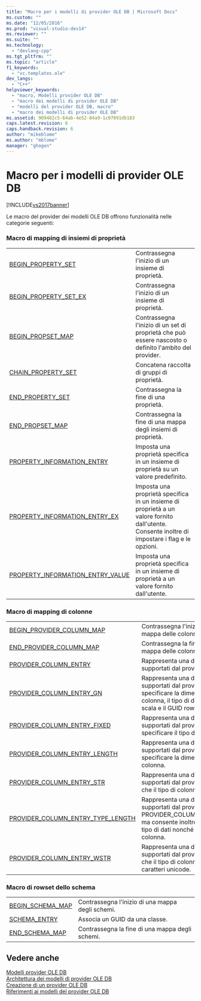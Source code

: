 ```yaml
---
title: "Macro per i modelli di provider OLE DB | Microsoft Docs"
ms.custom: ""
ms.date: "12/05/2016"
ms.prod: "visual-studio-dev14"
ms.reviewer: ""
ms.suite: ""
ms.technology: 
  - "devlang-cpp"
ms.tgt_pltfrm: ""
ms.topic: "article"
f1_keywords: 
  - "vc.templates.ole"
dev_langs: 
  - "C++"
helpviewer_keywords: 
  - "macro, Modelli provider OLE DB"
  - "macro dei modelli di provider OLE DB"
  - "modelli del provider OLE DB, macro"
  - "macro dei modelli di provider OLE DB"
ms.assetid: 909482c5-64ab-4e52-84a9-1c07091db183
caps.latest.revision: 6
caps.handback.revision: 6
author: "mikeblome"
ms.author: "mblome"
manager: "ghogen"
---
```

# Macro per i modelli di provider OLE DB
[!INCLUDE[vs2017banner](../../assembler/inline/includes/vs2017banner.md)]

Le macro del provider dei modelli OLE DB offrono funzionalità nelle categorie seguenti:  
  
### Macro di mapping di insiemi di proprietà  
  
|||  
|-|-|  
|[BEGIN\_PROPERTY\_SET](../../data/oledb/begin-property-set.md)|Contrassegna l'inizio di un insieme di proprietà.|  
|[BEGIN\_PROPERTY\_SET\_EX](../../data/oledb/begin-property-set-ex.md)|Contrassegna l'inizio di un insieme di proprietà.|  
|[BEGIN\_PROPSET\_MAP](../../data/oledb/begin-propset-map.md)|Contrassegna l'inizio di un set di proprietà che può essere nascosto o definito l'ambito del provider.|  
|[CHAIN\_PROPERTY\_SET](../../data/oledb/chain-property-set.md)|Concatena raccolta di gruppi di proprietà.|  
|[END\_PROPERTY\_SET](../../data/oledb/end-property-set.md)|Contrassegna la fine di una proprietà.|  
|[END\_PROPSET\_MAP](../../data/oledb/end-propset-map.md)|Contrassegna la fine di una mappa degli insiemi di proprietà.|  
|[PROPERTY\_INFORMATION\_ENTRY](../../data/oledb/property-info-entry.md)|Imposta una proprietà specifica in un insieme di proprietà su un valore predefinito.|  
|[PROPERTY\_INFORMATION\_ENTRY\_EX](../../data/oledb/property-info-entry-ex.md)|Imposta una proprietà specifica in un insieme di proprietà a un valore fornito dall'utente.  Consente inoltre di impostare i flag e le opzioni.|  
|[PROPERTY\_INFORMATION\_ENTRY\_VALUE](../../data/oledb/property-info-entry-value.md)|Imposta una proprietà specifica in un insieme di proprietà a un valore fornito dall'utente.|  
  
### Macro di mapping di colonne  
  
|||  
|-|-|  
|[BEGIN\_PROVIDER\_COLUMN\_MAP](../../data/oledb/begin-provider-column-map.md)|Contrassegna l'inizio delle voci della mappa delle colonne del provider.|  
|[END\_PROVIDER\_COLUMN\_MAP](../../data/oledb/end-provider-column-map.md)|Contrassegna la fine delle voci della mappa delle colonne del provider.|  
|[PROVIDER\_COLUMN\_ENTRY](../../data/oledb/provider-column-entry.md)|Rappresenta una determinata colonna supportati dal provider.|  
|[PROVIDER\_COLUMN\_ENTRY\_GN](../../data/oledb/provider-column-entry-gn.md)|Rappresenta una determinata colonna supportati dal provider.  È possibile specificare la dimensione della colonna, il tipo di dati, la precisione, la scala e il GUID rowset dello schema.|  
|[PROVIDER\_COLUMN\_ENTRY\_FIXED](../../data/oledb/provider-column-entry-fixed.md)|Rappresenta una determinata colonna supportati dal provider.  È possibile specificare il tipo di dati della colonna.|  
|[PROVIDER\_COLUMN\_ENTRY\_LENGTH](../../data/oledb/provider-column-entry-length.md)|Rappresenta una determinata colonna supportati dal provider.  È possibile specificare la dimensione della colonna.|  
|[PROVIDER\_COLUMN\_ENTRY\_STR](../../data/oledb/provider-column-entry-str.md)|Rappresenta una determinata colonna supportati dal provider.  Presuppone che il tipo di colonna è una stringa.|  
|[PROVIDER\_COLUMN\_ENTRY\_TYPE\_LENGTH](../../data/oledb/provider-column-entry-type-length.md)|Rappresenta una determinata colonna supportati dal provider.  Come PROVIDER\_COLUMN\_ENTRY\_LENGTH, ma consente inoltre di specificare il tipo di dati nonché la dimensione della colonna.|  
|[PROVIDER\_COLUMN\_ENTRY\_WSTR](../../data/oledb/provider-column-entry-wstr.md)|Rappresenta una determinata colonna supportati dal provider.  Presuppone che il tipo di colonna è una stringa di caratteri unicode.|  
  
### Macro di rowset dello schema  
  
|||  
|-|-|  
|[BEGIN\_SCHEMA\_MAP](../../data/oledb/begin-schema-map.md)|Contrassegna l'inizio di una mappa degli schemi.|  
|[SCHEMA\_ENTRY](../../data/oledb/schema-entry.md)|Associa un GUID da una classe.|  
|[END\_SCHEMA\_MAP](../../data/oledb/end-schema-map.md)|Contrassegna la fine di una mappa degli schemi.|  
  
## Vedere anche  
 [Modelli provider OLE DB](../../data/oledb/ole-db-provider-templates-cpp.md)   
 [Architettura dei modelli di provider OLE DB](../../data/oledb/ole-db-provider-template-architecture.md)   
 [Creazione di un provider OLE DB](../../data/oledb/creating-an-ole-db-provider.md)   
 [Riferimenti ai modelli del provider OLE DB](../../data/oledb/ole-db-provider-templates-reference.md)